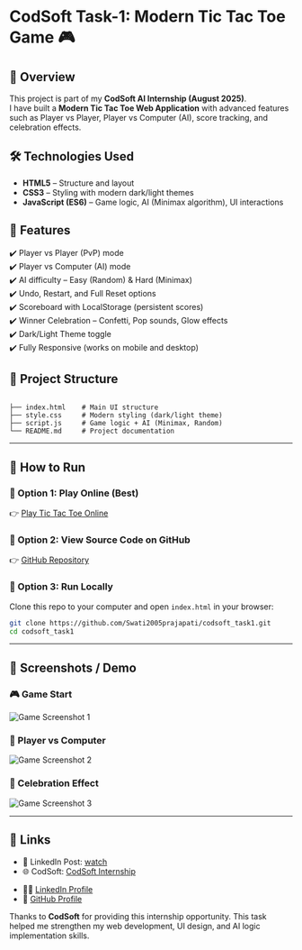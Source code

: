 # CodSoft Task-1: Modern Tic Tac Toe Game 🎮

## 📌 Overview
This project is part of my **CodSoft AI Internship (August 2025)**.  
I have built a **Modern Tic Tac Toe Web Application** with advanced features such as Player vs Player, Player vs Computer (AI), score tracking, and celebration effects.

## 🛠️ Technologies Used
- **HTML5** – Structure and layout  
- **CSS3** – Styling with modern dark/light themes  
- **JavaScript (ES6)** – Game logic, AI (Minimax algorithm), UI interactions  

## 🚀 Features
✔️ Player vs Player (PvP) mode  
✔️ Player vs Computer (AI) mode  
✔️ AI difficulty – Easy (Random) & Hard (Minimax)  
✔️ Undo, Restart, and Full Reset options  
✔️ Scoreboard with LocalStorage (persistent scores)  
✔️ Winner Celebration – Confetti, Pop sounds, Glow effects  
✔️ Dark/Light Theme toggle  
✔️ Fully Responsive (works on mobile and desktop)  

## 📂 Project Structure
```

├── index.html    # Main UI structure
├── style.css     # Modern styling (dark/light theme)
├── script.js     # Game logic + AI (Minimax, Random)
└── README.md     # Project documentation

````

---

## 🎯 How to Run

### 🔹 Option 1: Play Online (Best)  
👉 [Play Tic Tac Toe Online](https://swati2005prajapati.github.io/codsoft_task1/)  

### 🔹 Option 2: View Source Code on GitHub  
👉 [GitHub Repository](https://github.com/Swati2005prajapati/codsoft_task1)  

### 🔹 Option 3: Run Locally  
Clone this repo to your computer and open `index.html` in your browser:  

```bash
git clone https://github.com/Swati2005prajapati/codsoft_task1.git
cd codsoft_task1
````

---

## 📸 Screenshots / Demo

### 🎮 Game Start

![Game Screenshot 1](screenshots/screenshot1.png)

### 🤖 Player vs Computer

![Game Screenshot 2](screenshots/screenshot2.png)

### 🎉 Celebration Effect

![Game Screenshot 3](screenshots/screenshot3.png)

---

## 🔗 Links

* 🎥 LinkedIn Post: [watch](https://www.linkedin.com/posts/swati-prajapati-b723b7368_codsoft-internship-frontend-activity-7367158738903826432-aWUz?utm_source=share&utm_medium=member_desktop&rcm=ACoAAFsvFMYB-i94v-AX-MHmzi4zE9B3jE4I-jg)
* 🌐 CodSoft: [CodSoft Internship](https://codsoft.in)
- 👩‍💻 [LinkedIn Profile](https://www.linkedin.com/in/swati-prajapati-b723b7368)
- 📂 [GitHub Profile](https://github.com/Swati2005prajapati)




Thanks to **CodSoft** for providing this internship opportunity.
This task helped me strengthen my web development, UI design, and AI logic implementation skills.




